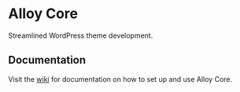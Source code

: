 # Alloy Core

Streamlined WordPress theme development.

## Documentation

Visit the [wiki](https://github.com/brian-mccoy/alloy-core/wiki) for documentation on how to set up and use Alloy Core.
